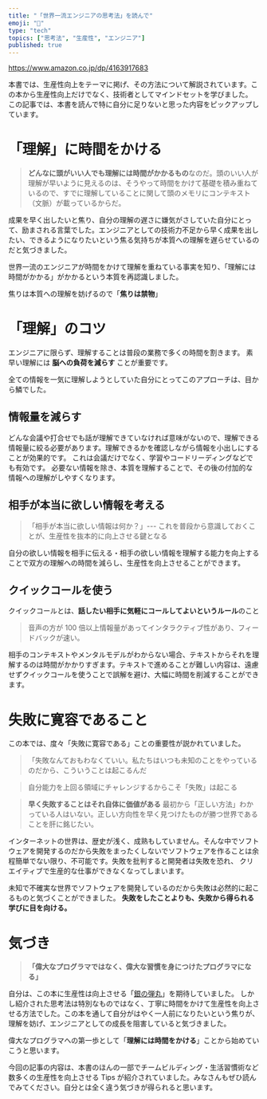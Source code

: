 ```yaml
---
title: "「世界一流エンジニアの思考法」を読んで"
emoji: "🙆"
type: "tech"
topics: ["思考法", "生産性", "エンジニア"]
published: true
---
```


https://www.amazon.co.jp/dp/4163917683

本書では、生産性向上をテーマに掲げ、その方法について解説されています。この本から生産性向上だけでなく、技術者としてマインドセットを学びました。
この記事では、本書を読んで特に自分に足りないと思った内容をピックアップしています。

# 「理解」に時間をかける

> **どんなに頭がいい人でも理解には時間がかかるもの**なのだ。頭のいい人が理解が早いように見えるのは、そうやって時間をかけて基礎を積み重ねているので、すでに理解していることに関して頭のメモリにコンテキスト（文脈）が載っているからだ。

成果を早く出したいと焦り、自分の理解の遅さに嫌気がさしていた自分にとって、励まされる言葉でした。エンジニアとしての技術力不足から早く成果を出したい、できるようになりたいという焦る気持ちが本質への理解を遅らせているのだと気づきました。

世界一流のエンジニアが時間をかけて理解を重ねている事実を知り、「理解には時間がかかる」がかかるという本質を再認識しました。

焦りは本質への理解を妨げるので「**焦りは禁物**」

# 「理解」のコツ

エンジニアに限らず、理解することは普段の業務で多くの時間を割きます。
素早い理解には **脳への負荷を減らす** ことが重要です。

全ての情報を一気に理解しようとしていた自分にとってこのアプローチは、目から鱗でした。

## 情報量を減らす

どんな会議や打合せでも話が理解できていなければ意味がないので、理解できる情報量に絞る必要があります。理解できるかを確認しながら情報を小出しにすることが効果的です。
これは会議だけでなく、学習やコードリーディングなどでも有効です。
必要ない情報を除き、本質を理解することで、その後の付加的な情報への理解がしやすくなります。

## 相手が本当に欲しい情報を考える

> 「相手が本当に欲しい情報は何か？」--- これを普段から意識しておくことが、生産性を抜本的に向上させる鍵となる

自分の欲しい情報を相手に伝える・相手の欲しい情報を理解する能力を向上することで双方の理解への時間を減らし、生産性を向上させることができます。

## クイックコールを使う

クイックコールとは、**話したい相手に気軽にコールしてよいというルール**のこと

> 音声の方が 100 倍以上情報量があってインタラクティブ性があり、フィードバックが速い。

相手のコンテキストやメンタルモデルがわからない場合、テキストからそれを理解するのは時間がかかりすぎます。テキストで進めることが難しい内容は、遠慮せずクイックコールを使うことで誤解を避け、大幅に時間を削減することができます。

# 失敗に寛容であること

この本では、度々「失敗に寛容である」ことの重要性が説かれていました。

> 「失敗なんておもわなくていい。私たちはいつも未知のことをやっているのだから、こういうことは起こるんだ

> 自分能力を上回る領域にチャレンジするからこそ「失敗」は起こる

> **早く失敗することはそれ自体に価値がある**
> 最初から「正しい方法」わかっている人はいない。正しい方向性を早く見つけたものが勝つ世界であることを肝に銘じたい。

インターネットの世界は、歴史が浅く、成熟もしていません。そんな中でソフトウェアを開発するのだから失敗をまったくしないでソフトウェアを作ることは余程簡単でない限り、不可能です。失敗を批判すると開発者は失敗を恐れ、 クリエイティブで生産的な仕事ができなくなってしまいます。

未知で不確実な世界でソフトウェアを開発しているのだから失敗は必然的に起こるものと気づくことができました。
**失敗をしたことよりも、失敗から得られる学びに目を向ける。**

# 気づき

> **「偉大なプログラマではなく、偉大な習慣を身につけたプログラマになる」**

自分は、この本に生産性は向上させる「[銀の弾丸](https://ja.wikipedia.org/wiki/%E9%8A%80%E3%81%AE%E5%BC%BE%E4%B8%B8)」を期待していました。
しかし紹介された思考法は特別なものではなく、丁寧に時間をかけて生産性を向上させる方法でした。この本を通して自分がはやく一人前になりたいという焦りが、理解を妨げ、エンジニアとしての成長を阻害していると気づきました。

偉大なプログラマへの第一歩として「**理解には時間をかける**」ことから始めていこうと思います。

今回の記事の内容は、本書のほんの一部でチームビルディング・生活習慣術など数多くの生産性を向上させる Tips が紹介されていました。みなさんもぜひ読んでみてください。自分とは全く違う気づきが得られると思います。
